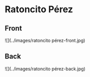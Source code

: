 # Ratoncito Pérez
 ## Front
 ![](../images/ratoncito pérez-front.jpg)
 ## Back
 ![](../images/ratoncito pérez-back.jpg)